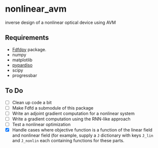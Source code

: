# nonlinear_avm
inverse design of a nonlinear optical device using AVM


## Requirements
- [Fdfdpy](https://github.com/fancompute/fdfdpy) package.
- numpy
- matplotlib
- [pypardiso](https://github.com/haasad/PyPardisoProject)
- scipy
- progressbar

## To Do
- [ ] Clean up code a bit
- [ ] Make Fdfd a submodule of this package
- [ ] Write an adjoint gradient computation for a nonlinear system
- [ ] Write a gradient computation using the RNN-like approach
- [ ] Test a nonlinear optimization
- [x] Handle cases where objective function is a function of the linear field and nonlinear field (for example, supply a `J` dictionary with keys `J_lin` and `J_nonlin` each containing functions for these parts.
